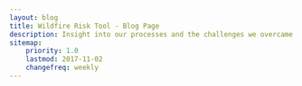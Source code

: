 ```yaml
---
layout: blog
title: Wildfire Risk Tool - Blog Page
description: Insight into our processes and the challenges we overcame.
sitemap:
    priority: 1.0
    lastmod: 2017-11-02
    changefreq: weekly
---
```

